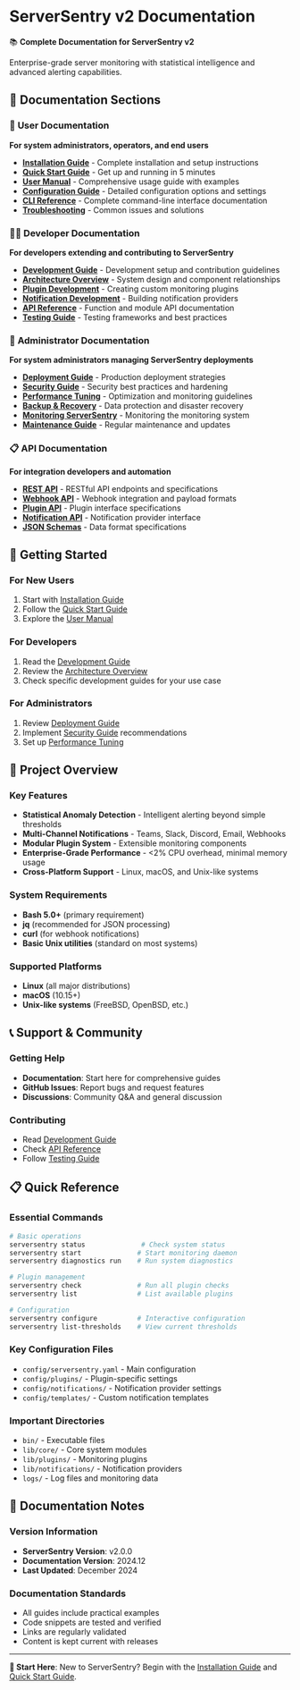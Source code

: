 # ServerSentry v2 Documentation

📚 **Complete Documentation for ServerSentry v2**

Enterprise-grade server monitoring with statistical intelligence and advanced alerting capabilities.

## 📖 Documentation Sections

### 👥 **User Documentation**

**For system administrators, operators, and end users**

- **[Installation Guide](user/installation.md)** - Complete installation and setup instructions
- **[Quick Start Guide](user/quickstart.md)** - Get up and running in 5 minutes
- **[User Manual](user/manual.md)** - Comprehensive usage guide with examples
- **[Configuration Guide](user/configuration.md)** - Detailed configuration options and settings
- **[CLI Reference](user/cli-reference.md)** - Complete command-line interface documentation
- **[Troubleshooting](user/troubleshooting.md)** - Common issues and solutions

### 👨‍💻 **Developer Documentation**

**For developers extending and contributing to ServerSentry**

- **[Development Guide](developer/development-guide.md)** - Development setup and contribution guidelines
- **[Architecture Overview](developer/architecture.md)** - System design and component relationships
- **[Plugin Development](developer/plugin-development.md)** - Creating custom monitoring plugins
- **[Notification Development](developer/notification-development.md)** - Building notification providers
- **[API Reference](developer/api-reference.md)** - Function and module API documentation
- **[Testing Guide](developer/testing.md)** - Testing frameworks and best practices

### 🔧 **Administrator Documentation**

**For system administrators managing ServerSentry deployments**

- **[Deployment Guide](admin/deployment.md)** - Production deployment strategies
- **[Security Guide](admin/security.md)** - Security best practices and hardening
- **[Performance Tuning](admin/performance.md)** - Optimization and monitoring guidelines
- **[Backup & Recovery](admin/backup.md)** - Data protection and disaster recovery
- **[Monitoring ServerSentry](admin/monitoring.md)** - Monitoring the monitoring system
- **[Maintenance Guide](admin/maintenance.md)** - Regular maintenance and updates

### 📋 **API Documentation**

**For integration developers and automation**

- **[REST API](api/rest-api.md)** - RESTful API endpoints and specifications
- **[Webhook API](api/webhooks.md)** - Webhook integration and payload formats
- **[Plugin API](api/plugin-api.md)** - Plugin interface specifications
- **[Notification API](api/notification-api.md)** - Notification provider interface
- **[JSON Schemas](api/schemas.md)** - Data format specifications

## 🚀 Getting Started

### For New Users

1. Start with [Installation Guide](user/installation.md)
2. Follow the [Quick Start Guide](user/quickstart.md)
3. Explore the [User Manual](user/manual.md)

### For Developers

1. Read the [Development Guide](developer/development-guide.md)
2. Review the [Architecture Overview](developer/architecture.md)
3. Check specific development guides for your use case

### For Administrators

1. Review [Deployment Guide](admin/deployment.md)
2. Implement [Security Guide](admin/security.md) recommendations
3. Set up [Performance Tuning](admin/performance.md)

## 📁 Project Overview

### Key Features

- **Statistical Anomaly Detection** - Intelligent alerting beyond simple thresholds
- **Multi-Channel Notifications** - Teams, Slack, Discord, Email, Webhooks
- **Modular Plugin System** - Extensible monitoring components
- **Enterprise-Grade Performance** - <2% CPU overhead, minimal memory usage
- **Cross-Platform Support** - Linux, macOS, and Unix-like systems

### System Requirements

- **Bash 5.0+** (primary requirement)
- **jq** (recommended for JSON processing)
- **curl** (for webhook notifications)
- **Basic Unix utilities** (standard on most systems)

### Supported Platforms

- **Linux** (all major distributions)
- **macOS** (10.15+)
- **Unix-like systems** (FreeBSD, OpenBSD, etc.)

## 📞 Support & Community

### Getting Help

- **Documentation**: Start here for comprehensive guides
- **GitHub Issues**: Report bugs and request features
- **Discussions**: Community Q&A and general discussion

### Contributing

- Read [Development Guide](developer/development-guide.md)
- Check [API Reference](developer/api-reference.md)
- Follow [Testing Guide](developer/testing.md)

## 📋 Quick Reference

### Essential Commands

```bash
# Basic operations
serversentry status              # Check system status
serversentry start              # Start monitoring daemon
serversentry diagnostics run    # Run system diagnostics

# Plugin management
serversentry check              # Run all plugin checks
serversentry list               # List available plugins

# Configuration
serversentry configure          # Interactive configuration
serversentry list-thresholds    # View current thresholds
```

### Key Configuration Files

- `config/serversentry.yaml` - Main configuration
- `config/plugins/` - Plugin-specific settings
- `config/notifications/` - Notification provider settings
- `config/templates/` - Custom notification templates

### Important Directories

- `bin/` - Executable files
- `lib/core/` - Core system modules
- `lib/plugins/` - Monitoring plugins
- `lib/notifications/` - Notification providers
- `logs/` - Log files and monitoring data

## 📝 Documentation Notes

### Version Information

- **ServerSentry Version**: v2.0.0
- **Documentation Version**: 2024.12
- **Last Updated**: December 2024

### Documentation Standards

- All guides include practical examples
- Code snippets are tested and verified
- Links are regularly validated
- Content is kept current with releases

---

**📍 Start Here**: New to ServerSentry? Begin with the [Installation Guide](user/installation.md) and [Quick Start Guide](user/quickstart.md).
